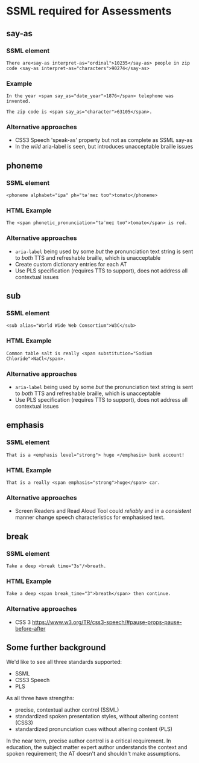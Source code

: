 # SSML required for Assessments

## say-as

### SSML element

```There are<say-as interpret-as="ordinal">10235</say-as> people in zip code <say-as interpret-as="characters">90274</say-as>```

### Example

```In the year <span say_as="date_year">1876</span> telephone was invented.```

```The zip code is <span say_as="character">63105</span>.```

### Alternative approaches

* CSS3 Speech 'speak-as' property but not as complete as SSML say-as
* In the *wild* aria-label is seen, but introduces unacceptable braille issues

## phoneme

### SSML element
```<phoneme alphabet="ipa" ph="təˈmeɪ toʊ">tomato</phoneme>```

### HTML Example
```The <span phonetic_pronunciation="təˈmeɪ toʊ">tomato</span> is red.```

### Alternative approaches

* `aria-label` being used by some *but* the pronunciation text string is sent to *both* TTS and refreshable braille, which is unacceptable 
* Create custom dictionary entries for each AT
* Use PLS specification (requires TTS to support), does not address all contextual issues

## sub

### SSML element

```<sub alias="World Wide Web Consortium">W3C</sub>```

### HTML Example
```Common table salt is really <span substitution="Sodium Chloride">NaCl</span>.```

### Alternative approaches

* `aria-label` being used by some *but* the pronunciation text string is sent to *both* TTS and refreshable braille, which is unacceptable
* Use PLS specification (requires TTS to support), does not address all contextual issues

## emphasis

### SSML element
```That is a <emphasis level="strong"> huge </emphasis> bank account!```
  
  
### HTML Example
```That is a really <span emphasis="strong">huge</span> car.```

### Alternative approaches

* Screen Readers and Read Aloud Tool could *reliably* and in a *consistent* manner change speech characteristics for emphasised text. 

## break

### SSML element

```Take a deep <break time="3s"/>breath.```

### HTML Example
```Take a deep <span break_time="3">breath</span> then continue.``` 

### Alternative approaches

* CSS 3 https://www.w3.org/TR/css3-speech/#pause-props-pause-before-after


## Some further background

We'd like to see all three standards supported:

* SSML
* CSS3 Speech
* PLS

As all three have strengths: 

* precise, contextual author control (SSML)
* standardized spoken presentation styles, without altering content (CSS3)
* standardized pronunciation cues without altering content (PLS)

In the near term, precise author control is a critical requirement.  In education, the subject matter expert author understands the context and spoken requirement; the AT doesn't and shouldn't make assumptions.

